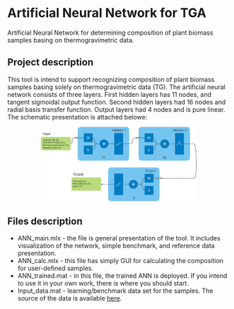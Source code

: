 # Artificial Neural Network for TGA
Artificial Neural Network for determining composition of plant biomass samples basing on thermogravimetric data.

## Project description
This tool is intend to support recognizing composition of plant biomass samples basing solely on thermogravimetric data (TG). The artificial neural network consists of three layers. First hidden layers has 11 nodes, and tangent sigmoidal output function. Second hidden layers had 16 nodes and radial basis transfer function. Output layers had 4 nodes and is pure linear. The schematic presentation is attached belowe:
<p align="center"><img src="https://github.com/kar-pos/TGA_ANN/blob/main/Source/ANN_topology.png" width=70% height=70%></p>

## Files description
* ANN_main.mlx - the file is general presentation of the tool. It includes visualization of the network, simple benchmark, and reference data presentation.
* ANN_calc.mlx - this file has simply GUI for calculating the composition for user-defined samples.
* ANN_trained.mat - in this file, the trained ANN is deployed. If you intend to use it in your own work, there is where you should start.
* Input_data.mat - learning/benchmark data set for the samples. The source of the data is available [here](https://github.com/kar-pos/TGA_ANN/tree/main/Source/TGA_data_source.pdf).
